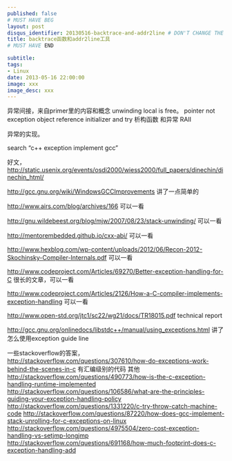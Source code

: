 ```yaml
---
published: false
# MUST HAVE BEG
layout: post
disqus_identifier: 20130516-backtrace-and-addr2line # DON'T CHANGE THE VALUE ONCE SET
title: backtrace函数和addr2line工具
# MUST HAVE END

subtitle:
tags: 
- Linux
date: 2013-05-16 22:00:00
image: xxx	
image_desc: xxx
---
```



异常间接，来自primer里的内容和概念
unwinding
local is free。 pointer not
exception object
reference
initializer and try
析构函数 和异常
RAII

异常的实现。


search   “c++ exception implement gcc”

好文， http://static.usenix.org/events/osdi2000/wiess2000/full_papers/dinechin/dinechin_html/

http://gcc.gnu.org/wiki/WindowsGCCImprovements     讲了一点简单的

http://www.airs.com/blog/archives/166   可以一看

http://gnu.wildebeest.org/blog/mjw/2007/08/23/stack-unwinding/ 可以一看

http://mentorembedded.github.io/cxx-abi/   可以一看

http://www.hexblog.com/wp-content/uploads/2012/06/Recon-2012-Skochinsky-Compiler-Internals.pdf  可以一看

http://www.codeproject.com/Articles/69270/Better-exception-handling-for-C  很长的文章，可以一看

http://www.codeproject.com/Articles/2126/How-a-C-compiler-implements-exception-handling  可以一看

http://www.open-std.org/jtc1/sc22/wg21/docs/TR18015.pdf   technical  report

http://gcc.gnu.org/onlinedocs/libstdc++/manual/using_exceptions.html  讲了怎么使用exception  guide line



一些stackoverflow的答案，
http://stackoverflow.com/questions/307610/how-do-exceptions-work-behind-the-scenes-in-c    有汇编级别的代码
其他
http://stackoverflow.com/questions/490773/how-is-the-c-exception-handling-runtime-implemented
http://stackoverflow.com/questions/106586/what-are-the-principles-guiding-your-exception-handling-policy
http://stackoverflow.com/questions/1331220/c-try-throw-catch-machine-code
http://stackoverflow.com/questions/87220/how-does-gcc-implement-stack-unrolling-for-c-exceptions-on-linux
http://stackoverflow.com/questions/4975504/zero-cost-exception-handling-vs-setjmp-longjmp
http://stackoverflow.com/questions/691168/how-much-footprint-does-c-exception-handling-add